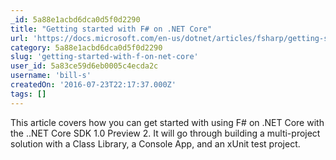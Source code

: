 ```yaml
---
_id: 5a88e1acbd6dca0d5f0d2290
title: "Getting started with F# on .NET Core"
url: 'https://docs.microsoft.com/en-us/dotnet/articles/fsharp/getting-started-netcore'
category: 5a88e1acbd6dca0d5f0d2290
slug: 'getting-started-with-f-on-net-core'
user_id: 5a83ce59d6eb0005c4ecda2c
username: 'bill-s'
createdOn: '2016-07-23T22:17:37.000Z'
tags: []
---
```


This article covers how you can get started with using F# on .NET Core with the ..NET Core SDK 1.0 Preview 2. It will go through building a multi-project solution with a Class Library, a Console App, and an xUnit test project.
